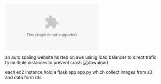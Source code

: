 ![website link](manhwa-load-balancer-810451783.us-west-2.elb.amazonaws.com)

an auto scaling website hosted on aws usinig load balancer to direct trafic to multiple instances to prevent crash
![download](https://github.com/user-attachments/assets/f55d7ecc-c434-4216-b84e-f163a2e17b33)

each ec2 instance hold a flask app app.py which collect images from s3 and data form rds

